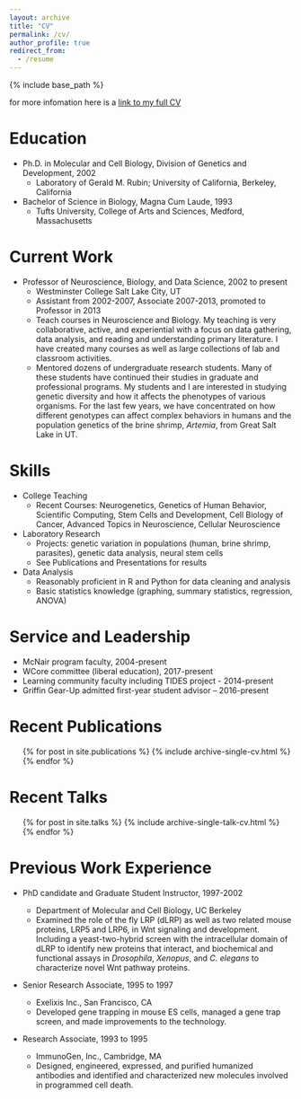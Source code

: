 ```yaml
---
layout: archive
title: "CV"
permalink: /cv/
author_profile: true
redirect_from:
  - /resume
---
```


{% include base_path %}

for more infomation here is a [link to my full CV](/files/avery_CV_F2017.pdf)  

Education
======
* Ph.D. in Molecular and Cell Biology, Division of Genetics and Development, 2002
  * Laboratory of Gerald M. Rubin; University of California, Berkeley, California
* Bachelor of Science in Biology, Magna Cum Laude, 1993
  * Tufts University, College of Arts and Sciences, Medford, Massachusetts

Current Work
======
* Professor of Neuroscience, Biology, and Data Science, 2002 to present
  * Westminster College Salt Lake City, UT
  * Assistant from 2002-2007, Associate 2007-2013, promoted to Professor in 2013
  * Teach courses in Neuroscience and Biology. My teaching is very collaborative, active, and experiential with a focus on data gathering, data analysis, and reading and understanding primary literature. I have created many courses as well as large collections of lab and classroom activities.
  * Mentored dozens of undergraduate research students. Many of these students have continued their studies in graduate and professional programs. My students and I are interested in studying genetic diversity and how it affects the phenotypes of various organisms. For the last few years, we have concentrated on how different genotypes can affect complex behaviors in humans
and the population genetics of the brine shrimp, *Artemia*, from Great Salt Lake in UT.

  
Skills
======
* College Teaching
  * Recent Courses: Neurogenetics, Genetics of Human Behavior, Scientific Computing, Stem Cells and Development, Cell Biology of Cancer, Advanced Topics in Neuroscience, Cellular Neuroscience
* Laboratory Research
  * Projects: genetic variation in populations (human, brine shrimp, parasites), genetic data analysis, neural stem cells
  * See Publications and Presentations for results
* Data Analysis
  * Reasonably proficient in R and Python for data cleaning and analysis
  * Basic statistics knowledge (graphing, summary statistics, regression, ANOVA)  

Service and Leadership
======
* McNair program faculty, 2004-present
* WCore committee (liberal education), 2017-present
* Learning community faculty including TIDES project - 2014-present
* Griffin Gear-Up admitted first-year student advisor – 2016-present

Recent Publications
======
  <ul>{% for post in site.publications %}
    {% include archive-single-cv.html %}
  {% endfor %}</ul>
  
Recent Talks
======
  <ul>{% for post in site.talks %}
    {% include archive-single-talk-cv.html %}
  {% endfor %}</ul>

Previous Work Experience
======
* PhD candidate and Graduate Student Instructor, 1997-2002
  * Department of Molecular and Cell Biology, UC Berkeley
  * Examined the role of the fly LRP (dLRP) as well as two related mouse proteins, LRP5 and LRP6, in Wnt signaling and development. Including a yeast-two-hybrid screen with the intracellular domain of dLRP to identify new proteins that interact, and biochemical and functional assays in *Drosophila*, *Xenopus*, and *C. elegans* to characterize novel Wnt pathway proteins.
  
* Senior Research Associate, 1995 to 1997
  * Exelixis Inc., San Francisco, CA 
  * Developed gene trapping in mouse ES cells, managed a gene trap screen, and made improvements to the technology.
  
* Research Associate, 1993 to 1995
  * ImmunoGen, Inc., Cambridge, MA
  * Designed, engineered, expressed, and purified humanized antibodies and identified and characterized new molecules involved in programmed cell death.
